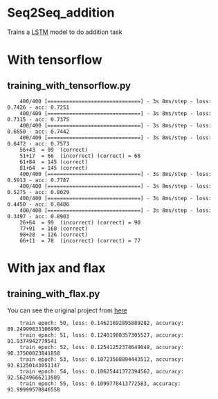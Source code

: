 # Seq2Seq_addition
Trains a [LSTM](https://manishemirani.github.io/Long-Short-Term-Memory) model to do addition task
# With tensorflow
## training_with_tensorflow.py
        400/400 [==============================] - 3s 8ms/step - loss: 0.7426 - acc: 0.7251
        400/400 [==============================] - 3s 8ms/step - loss: 0.7115 - acc: 0.7375
        400/400 [==============================] - 3s 8ms/step - loss: 0.6850 - acc: 0.7442
        400/400 [==============================] - 3s 8ms/step - loss: 0.6472 - acc: 0.7573
        56+43  = 99  (correct)
        51+17  = 66  (incorrect) (correct) = 68
        61+84  = 145 (correct)
        81+64  = 145 (correct)
        400/400 [==============================] - 3s 8ms/step - loss: 0.5913 - acc: 0.7787
        400/400 [==============================] - 3s 8ms/step - loss: 0.5275 - acc: 0.8029
        400/400 [==============================] - 3s 8ms/step - loss: 0.4450 - acc: 0.8406
        400/400 [==============================] - 3s 8ms/step - loss: 0.3497 - acc: 0.8903
        26+64  = 99  (incorrect) (correct) = 90
        77+91  = 168 (correct)
        98+28  = 126 (correct)
        66+11  = 78  (incorrect) (correct) = 77
# With jax and flax
## training_with_flax.py

You can see the original project from [here](https://github.com/google/flax/tree/master/examples/seq2seq)        
        
        train epoch: 50, loss: 0.14621692895889282, accuracy: 89.24999833106995
        train epoch: 51, loss: 0.12401988357305527, accuracy: 91.9374942779541
        train epoch: 52, loss: 0.12541252374649048, accuracy: 90.37500023841858
        train epoch: 53, loss: 0.10723508894443512, accuracy: 93.81250143051147
        train epoch: 54, loss: 0.10625441372394562, accuracy: 92.56249666213989
        train epoch: 55, loss: 0.1099778413772583, accuracy: 91.99999570846558
